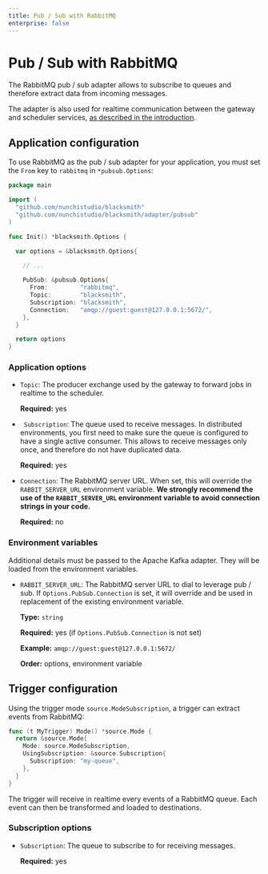```yaml
---
title: Pub / Sub with RabbitMQ
enterprise: false
---
```


# Pub / Sub with RabbitMQ

The RabbitMQ pub / sub adapter allows to subscribe to queues and therefore extract
data from incoming messages.

The adapter is also used for realtime communication between the gateway and scheduler
services, [as described in the introduction](/blacksmith/introduction/what/how).

## Application configuration

To use RabbitMQ as the pub / sub adapter for your application, you must set the
`From` key to `rabbitmq` in `*pubsub.Options`:
```go
package main

import (
  "github.com/nunchistudio/blacksmith"
  "github.com/nunchistudio/blacksmith/adapter/pubsub"
)

func Init() *blacksmith.Options {

  var options = &blacksmith.Options{

    // ...

    PubSub: &pubsub.Options{
      From:         "rabbitmq",
      Topic:        "blacksmith",
      Subscription: "blacksmith",
      Connection:   "amqp://guest:guest@127.0.0.1:5672/",
    },
  }

  return options
}

```

### Application options

- `Topic`: The producer exchange used by the gateway to forward jobs in realtime
  to the scheduler.

  **Required:** yes

- ` Subscription`: The queue used to receive messages. In distributed environments,
  you first need to make sure the queue is configured to have a single active consumer.
  This allows to receive messages only once, and therefore do not have duplicated
  data.

  **Required:** yes

- `Connection`: The RabbitMQ server URL. When set, this will override the
  `RABBIT_SERVER_URL` environment variable. **We strongly recommend the use of the
  `RABBIT_SERVER_URL` environment variable to avoid connection strings in your
  code.**

  **Required:** no

### Environment variables

Additional details must be passed to the Apache Kafka adapter. They will be loaded
from the environment variables.

- `RABBIT_SERVER_URL`: The RabbitMQ server URL to dial to leverage pub / sub. If
  `Options.PubSub.Connection` is set, it will override and be used in replacement
  of the existing environment variable.

  **Type:** `string`

  **Required:** yes (if `Options.PubSub.Connection` is not set)

  **Example:** `amqp://guest:guest@127.0.0.1:5672/`

  **Order:** options, environment variable

## Trigger configuration

Using the trigger mode `source.ModeSubscription`, a trigger can extract events from
RabbitMQ:
```go
func (t MyTrigger) Mode() *source.Mode {
  return &source.Mode{
    Mode: source.ModeSubscription,
    UsingSubscription: &source.Subscription{
      Subscription: "my-queue",
    },
  }
}

```

The trigger will receive in realtime every events of a RabbitMQ queue. Each event
can then be transformed and loaded to destinations.

### Subscription options

- `Subscription`: The queue to subscribe to for receiving messages.

  **Required:** yes
